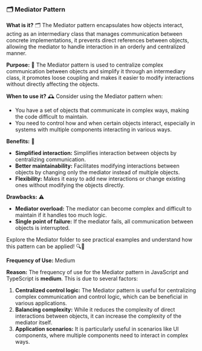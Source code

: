 ### 🗂️ Mediator Pattern

**What is it?** 🗂️
The Mediator pattern encapsulates how objects interact, acting as an intermediary class that manages communication between concrete implementations, it prevents direct references between objects, allowing the mediator to handle interaction in an orderly and centralized manner.

**Purpose:** 🎯
The Mediator pattern is used to centralize complex communication between objects and simplify it through an intermediary class, it promotes loose coupling and makes it easier to modify interactions without directly affecting the objects.

**When to use it?** 🕰️
Consider using the Mediator pattern when:
- You have a set of objects that communicate in complex ways, making the code difficult to maintain.
- You need to control how and when certain objects interact, especially in systems with multiple components interacting in various ways.

**Benefits:** 🌟
- **Simplified interaction:** Simplifies interaction between objects by centralizing communication.
- **Better maintainability:** Facilitates modifying interactions between objects by changing only the mediator instead of multiple objects.
- **Flexibility:** Makes it easy to add new interactions or change existing ones without modifying the objects directly.

**Drawbacks:** ⚠️
- **Mediator overload:** The mediator can become complex and difficult to maintain if it handles too much logic.
- **Single point of failure:** If the mediator fails, all communication between objects is interrupted.

Explore the Mediator folder to see practical examples and understand how this pattern can be applied! 🔍📂

**Frequency of Use:** Medium

**Reason:**
The frequency of use for the Mediator pattern in JavaScript and TypeScript is **medium**. This is due to several factors:

1. **Centralized control logic:** The Mediator pattern is useful for centralizing complex communication and control logic, which can be beneficial in various applications.
2. **Balancing complexity:** While it reduces the complexity of direct interactions between objects, it can increase the complexity of the mediator itself.
3. **Application scenarios:** It is particularly useful in scenarios like UI components, where multiple components need to interact in complex ways.
